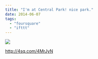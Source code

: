 ```yaml
---
title: "I'm at Central Park! nice park."
date: 2014-06-07
tags: 
  - "foursquare"
  - "ifttt"
---
```


![](images/1mk2EeG)  
  
http://4sq.com/4MrJyN
